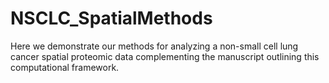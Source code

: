 # NSCLC_SpatialMethods
Here we demonstrate our methods for analyzing a non-small cell lung cancer spatial proteomic data complementing the manuscript outlining this computational framework.
